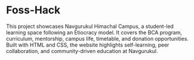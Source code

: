 # Foss-Hack
 This project showcases Navgurukul Himachal Campus, a student-led learning space following an Etiocracy model. It covers the BCA program, curriculum, mentorship, campus life, timetable, and donation opportunities. Built with HTML and CSS, the website highlights self-learning, peer collaboration, and community-driven education at Navgurukul.
